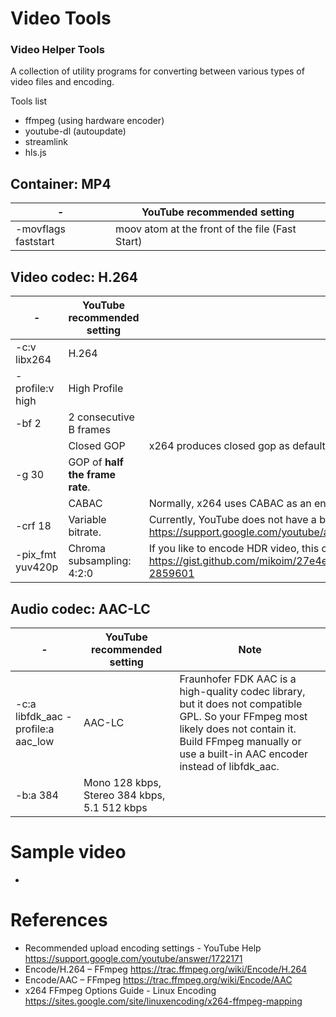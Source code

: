 # Video Tools

### Video Helper Tools

 A collection of utility programs for converting between various types of video files and encoding.

Tools list

- ffmpeg (using hardware encoder)
- youtube-dl (autoupdate)
- streamlink 
- hls.js

## Container: MP4

| - | YouTube recommended setting |
|---------------------|-------------------------------------------------|
| -movflags faststart | moov atom at the front of the file (Fast Start) |

## Video codec: H.264

| - | YouTube recommended setting | Note |
|---------------------|----------------------------|------|
| -c:v libx264 | H.264 | |
| -profile:v high | High Profile | |
| -bf 2 | 2 consecutive B frames | |
| | Closed GOP | x264 produces closed gop as default |
| -g 30 | GOP of **half the frame rate**. |  |
| | CABAC | Normally, x264 uses CABAC as an entropy encoder. |
| -crf 18 | Variable bitrate. | Currently, YouTube does not have a bitrate limit. Refer official document: https://support.google.com/youtube/answer/1722171?hl=en |
| -pix_fmt yuv420p | Chroma subsampling: 4:2:0 | If you like to encode HDR video, this comment might be helpful. https://gist.github.com/mikoim/27e4e0dc64e384adbcb91ff10a2d3678#gistcomment-2859601 |

## Audio codec: AAC-LC

| -                | YouTube recommended setting                              | Note |
|-----------------------------|---------------------------------------------------------|------|
| -c:a libfdk_aac -profile:a aac_low | AAC-LC| Fraunhofer FDK AAC is a high-quality codec library, but it does not compatible GPL. So your FFmpeg most likely does not contain it. Build FFmpeg manually or use a built-in AAC encoder instead of libfdk_aac. |
| -b:a 384| Mono 128 kbps, Stereo 384 kbps, 5.1	512 kbps | |

# Sample video
- 

# References
- Recommended upload encoding settings - YouTube Help https://support.google.com/youtube/answer/1722171
- Encode/H.264 – FFmpeg https://trac.ffmpeg.org/wiki/Encode/H.264
- Encode/AAC – FFmpeg https://trac.ffmpeg.org/wiki/Encode/AAC
- x264 FFmpeg Options Guide - Linux Encoding https://sites.google.com/site/linuxencoding/x264-ffmpeg-mapping